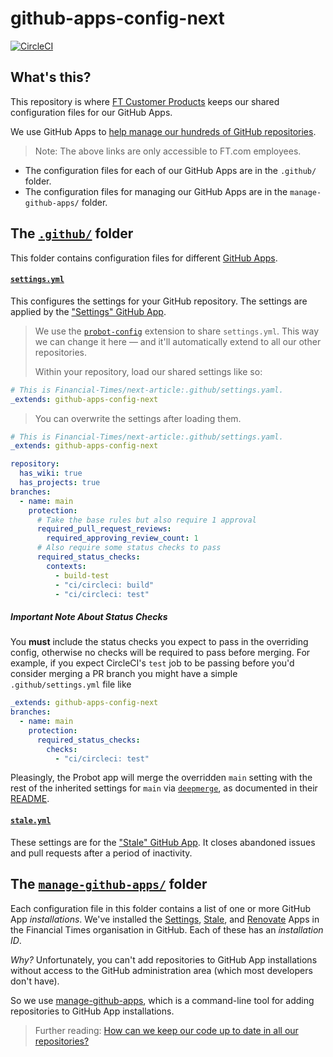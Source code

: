 # github-apps-config-next

[![CircleCI](https://circleci.com/gh/Financial-Times/github-apps-config-next.svg?style=svg)](https://circleci.com/gh/Financial-Times/github-apps-config-next)

## What's this?
This repository is where [FT Customer Products](https://biz-ops.in.ft.com/Group/customerproducts) keeps our shared configuration files for our GitHub Apps.

We use GitHub Apps to [help manage our hundreds of GitHub repositories](https://github.com/Financial-Times/next/wiki/How-We-Manage-Our-GitHub-Repositories).

> Note: The above links are only accessible to FT.com employees.

* The configuration files for each of our GitHub Apps are in the `.github/` folder.
* The configuration files for managing our GitHub Apps are in the `manage-github-apps/` folder.

## The [`.github/`](https://github.com/Financial-Times/github-apps-config-next/tree/main/.github) folder

This folder contains configuration files for different [GitHub Apps](https://developer.github.com/apps/).

#### [`settings.yml`](https://github.com/Financial-Times/github-apps-config-next/blob/main/.github/settings.yml)

This configures the settings for your GitHub repository. The settings are applied by the ["Settings" GitHub App](https://probot.github.io/apps/settings).

> We use the [`probot-config`](https://github.com/probot/probot-config) extension to share `settings.yml`. This way we can change it here — and it'll automatically extend to all our other repositories.
>
> Within your repository, load our shared settings like so:

```yaml
# This is Financial-Times/next-article:.github/settings.yaml.
_extends: github-apps-config-next
```

> You can overwrite the settings after loading them.

```yaml
# This is Financial-Times/next-article:.github/settings.yaml.
_extends: github-apps-config-next

repository:
  has_wiki: true
  has_projects: true
branches:
  - name: main
    protection:
      # Take the base rules but also require 1 approval
      required_pull_request_reviews:
        required_approving_review_count: 1
      # Also require some status checks to pass
      required_status_checks:
        contexts:
          - build-test
          - "ci/circleci: build"
          - "ci/circleci: test"
```

##### Important Note About Status Checks

You **must** include the status checks you expect to pass in the overriding config, otherwise no checks will be required to pass before merging. For example, if you expect CircleCI's `test` job to be passing before you'd consider merging a PR branch you might have a simple `.github/settings.yml` file like
```yaml
_extends: github-apps-config-next
branches:
  - name: main
    protection:
      required_status_checks:
        checks:
          - "ci/circleci: test"
```
Pleasingly, the Probot app will merge the overridden `main` setting with the rest of the inherited settings for `main` via [`deepmerge`](https://github.com/TehShrike/deepmerge), as documented in their [README](https://github.com/probot/settings#inheritance).

#### [`stale.yml`](https://github.com/Financial-Times/github-apps-config-next/blob/main/.github/stale.yml)

These settings are for the ["Stale" GitHub App](https://github.com/probot/stale). It closes abandoned issues and pull requests after a period of inactivity.

## The [`manage-github-apps/`](https://github.com/Financial-Times/github-apps-config-next/tree/main/manage-github-apps) folder

Each configuration file in this folder contains a list of one or more GitHub App _installations_. We've installed the [Settings](https://probot.github.io/apps/settings), [Stale](https://github.com/probot/stale), and [Renovate](https://github.com/apps/renovate) Apps in the Financial Times organisation in GitHub. Each of these has an _installation ID_.

_Why?_ Unfortunately, you can't add repositories to GitHub App installations without access to the GitHub administration area (which most developers don't have).

So we use [manage-github-apps](https://github.com/Financial-Times/manage-github-apps), which is a command-line tool for adding repositories to GitHub App installations.

> Further reading: [How can we keep our code up to date in all our repositories?](https://github.com/Financial-Times/next/wiki/How-We-Manage-Our-GitHub-Repositories#how-can-we-keep-our-code-up-to-date-in-all-our-repositories)
